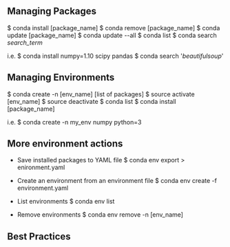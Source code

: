 ## Managing Packages

$ conda install [package_name]
$ conda remove [package_name]
$ conda update [package_name]
$ conda update --all
$ conda list
$ conda search *search_term*

i.e.
$ conda install numpy=1.10 scipy pandas
$ conda search '*beautifulsoup*'


## Managing Environments

$ conda create -n [env_name] [list of packages]
$ source activate [env_name]
$ source deactivate
$ conda list
$ conda install [package_name]

i.e.
$ conda create -n my_env numpy python=3


## More environment actions
* Save installed packages to YAML file
$ conda env export > enironment.yaml

* Create an environment from an environment file
$ conda env create -f environment.yaml

* List environments
$ conda env list

* Remove environments
$ conda env remove -n [env_name]


## Best Practices
